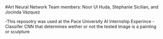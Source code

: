 #Art Neural Network
    Team members: Noor Ul Huda, Stephanie Sicilian, and Jocinda Vázquez

-This reposotry was used at the Pace University AI Internship Experince
-Classifer CNN that determines wether or not the tested image is a painting or sculpture
